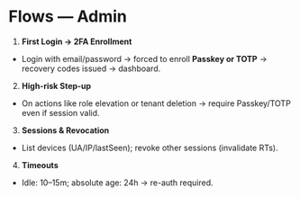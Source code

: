 # Flows — Admin

1) **First Login → 2FA Enrollment**
- Login with email/password → forced to enroll **Passkey or TOTP** → recovery codes issued → dashboard.

2) **High-risk Step-up**
- On actions like role elevation or tenant deletion → require Passkey/TOTP even if session valid.

3) **Sessions & Revocation**
- List devices (UA/IP/lastSeen); revoke other sessions (invalidate RTs).

4) **Timeouts**
- Idle: 10–15m; absolute age: 24h → re-auth required.

